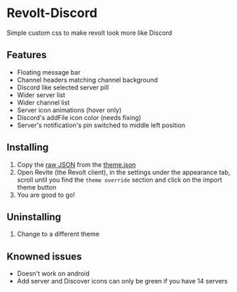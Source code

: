 # Revolt-Discord
Simple custom css to make revolt look more like Discord

## Features
 - Floating message bar
 - Channel headers matching channel background
 - Discord like selected server pill
 - Wider server list
 - Wider channel list
 - Server icon animations (hover only)
 - Discord's addFile icon color (needs fixing)
 - Server's notification's pin switched to middle left position

## Installing
1. Copy the [raw JSON](https://raw.githubusercontent.com/0x454d505459/Revolt-Discord/main/theme.json) from the [theme.json](https://github.com/0x454d505459/Revolt-Discord/blob/main/theme.json)
2. Open Revite (the Revolt client), in the settings under the appearance tab, scroll until you find the `theme override` section and click on the import theme button
3. You are good to go!

## Uninstalling
1. Change to a different theme

## Knowned issues
- Doesn't work on android
- Add server and Discover icons can only be green if you have 14 servers